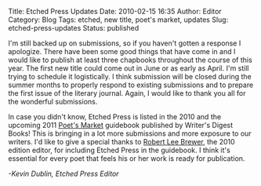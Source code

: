 Title: Etched Press Updates
Date: 2010-02-15 16:35
Author: Editor
Category: Blog
Tags: etched, new title, poet's market, updates
Slug: etched-press-updates
Status: published

I'm still backed up on submissions, so if you haven't gotten a response I apologize. There have been some good things that have come in and I would like to publish at least three chapbooks throughout the course of this year. The first new title could come out in June or as early as April. I'm still trying to schedule it logistically. I think submission will be closed during the summer months to properly respond to existing submissions and to prepare the first issue of the literary journal. Again, I would like to thank you all for the wonderful submissions.

In case you didn't know, Etched Press is listed in the 2010 and the upcoming 2011 [Poet's Market](http://www.poetsmarket.com/) guidebook published by Writer's Digest Books! This is bringing in a lot more submissions and more exposure to our writers. I'd like to give a special thanks to [Robert Lee Brewer](http://blog.writersdigest.com/poeticasides/), the 2010 edition editor, for including Etched Press in the guidebook. I think it's essential for every poet that feels his or her work is ready for publication.

*-Kevin Dublin, Etched Press Editor*
